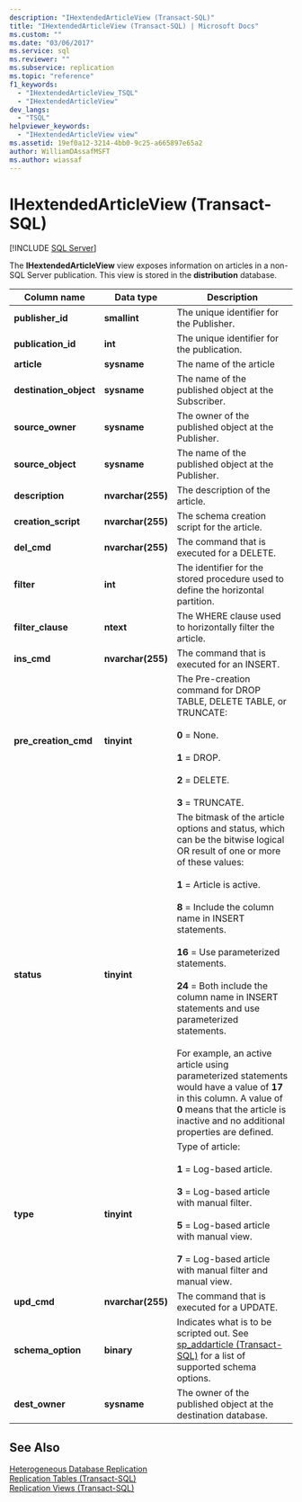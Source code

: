 ```yaml
---
description: "IHextendedArticleView (Transact-SQL)"
title: "IHextendedArticleView (Transact-SQL) | Microsoft Docs"
ms.custom: ""
ms.date: "03/06/2017"
ms.service: sql
ms.reviewer: ""
ms.subservice: replication
ms.topic: "reference"
f1_keywords: 
  - "IHextendedArticleView_TSQL"
  - "IHextendedArticleView"
dev_langs: 
  - "TSQL"
helpviewer_keywords: 
  - "IHextendedArticleView view"
ms.assetid: 19ef0a12-3214-4bb0-9c25-a665897e65a2
author: WilliamDAssafMSFT
ms.author: wiassaf
---
```

# IHextendedArticleView (Transact-SQL)
[!INCLUDE [SQL Server](../../includes/applies-to-version/sqlserver.md)]

  The **IHextendedArticleView** view exposes information on articles in a non-SQL Server publication. This view is stored in the **distribution** database.  
  
|Column name|Data type|Description|  
|-----------------|---------------|-----------------|  
|**publisher_id**|**smallint**|The unique identifier for the Publisher.|  
|**publication_id**|**int**|The unique identifier for the publication.|  
|**article**|**sysname**|The name of the article|  
|**destination_object**|**sysname**|The name of the published object at the Subscriber.|  
|**source_owner**|**sysname**|The owner of the published object at the Publisher.|  
|**source_object**|**sysname**|The name of the published object at the Publisher.|  
|**description**|**nvarchar(255)**|The description of the article.|  
|**creation_script**|**nvarchar(255)**|The schema creation script for the article.|  
|**del_cmd**|**nvarchar(255)**|The command that is executed for a DELETE.|  
|**filter**|**int**|The identifier for the stored procedure used to define the horizontal partition.|  
|**filter_clause**|**ntext**|The WHERE clause used to horizontally filter the article.|  
|**ins_cmd**|**nvarchar(255)**|The command that is executed for an INSERT.|  
|**pre_creation_cmd**|**tinyint**|The Pre-creation command for DROP TABLE, DELETE TABLE, or TRUNCATE:<br /><br /> **0** = None.<br /><br /> **1** = DROP.<br /><br /> **2** = DELETE.<br /><br /> **3** = TRUNCATE.|  
|**status**|**tinyint**|The bitmask of the article options and status, which can be the bitwise logical OR result of one or more of these values:<br /><br /> **1** = Article is active.<br /><br /> **8** = Include the column name in INSERT statements.<br /><br /> **16** = Use parameterized statements.<br /><br /> **24** = Both include the column name in INSERT statements and use parameterized statements.<br /><br /> For example, an active article using parameterized statements would have a value of **17** in this column. A value of **0** means that the article is inactive and no additional properties are defined.|  
|**type**|**tinyint**|Type of article:<br /><br /> **1** = Log-based article.<br /><br /> **3** = Log-based article with manual filter.<br /><br /> **5** = Log-based article with manual view.<br /><br /> **7** = Log-based article with manual filter and manual view.|  
|**upd_cmd**|**nvarchar(255)**|The command that is executed for a UPDATE.|  
|**schema_option**|**binary**|Indicates what is to be scripted out. See [sp_addarticle &#40;Transact-SQL&#41;](../../relational-databases/system-stored-procedures/sp-addarticle-transact-sql.md) for a list of supported schema options.|  
|**dest_owner**|**sysname**|The owner of the published object at the destination database.|  
  
## See Also  
 [Heterogeneous Database Replication](../../relational-databases/replication/non-sql/heterogeneous-database-replication.md)   
 [Replication Tables &#40;Transact-SQL&#41;](../../relational-databases/system-tables/replication-tables-transact-sql.md)   
 [Replication Views &#40;Transact-SQL&#41;](../../relational-databases/system-views/replication-views-transact-sql.md)  
  
  
